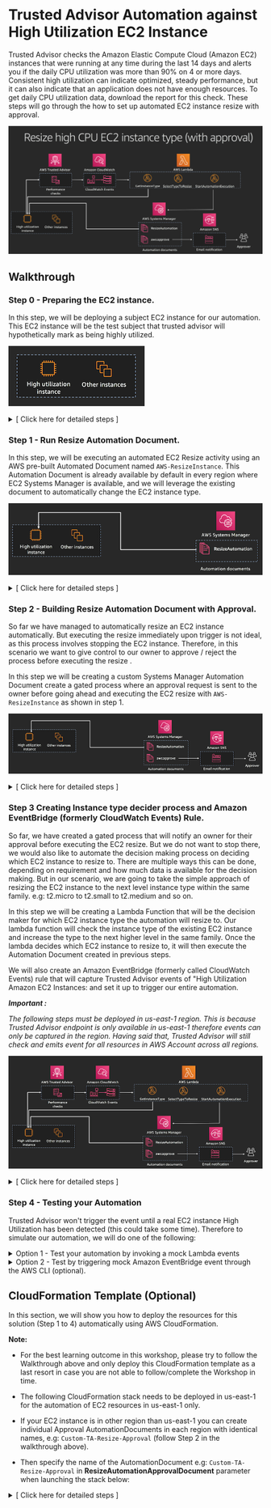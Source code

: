 
# Trusted Advisor Automation against High Utilization EC2 Instance

Trusted Advisor checks the Amazon Elastic Compute Cloud (Amazon EC2) instances that were running at any time during the last 14 days and alerts you if the daily CPU utilization was more than 90% on 4 or more days. Consistent high utilization can indicate optimized, steady performance, but it can also indicate that an application does not have enough resources. To get daily CPU utilization data, download the report for this check. These steps will go through the how to set up automated EC2 instance resize with approval. 

![alt txt](images/diagram.png)



## Walkthrough

### Step 0 - Preparing the EC2 instance.

In this step, we will be deploying a subject EC2 instance for our automation. This EC2 instance will be the test subject that trusted advisor will hypothetically mark as being highly utilized.

![alt txt](images/step0-diag-build.png)

<details>
<summary>[ Click here for detailed steps ]</summary><p>

1. From AWS console, take **note of the region you are launching your resource.**
2. Click on **Launch Instance**.
3. Click **Select** on any AMI ( for the purpose of this workshop whichever AMI you select does not matter, as long as the instance can successfully start ).
4. Select `t2.nano` EC2 instance ( Let's be frugal ) then click **Review and Launch**.
5. Click on **Edit Tags**.
6. Click **Add Tag** and place `Name` under Key and type in `ta-test-instance` as the Value.
5. Click **Review and Launch** once again.
6. Click **Launch**. 
7. Select `Proceed without a key pair` and tick the "I acknowledge that I will not be able to connect to this instance unless I already know the password built into this AMI." 
8. Click **Launch Instances** 

More details on how to launch EC2 instance [Click Here](https://docs.aws.amazon.com/AWSEC2/latest/UserGuide/launching-instance.html "Create EC2 Instance")

</p></details>

### Step 1 - Run Resize Automation Document.

In this step, we will be executing an automated EC2 Resize activity using an AWS pre-built Automated Document named `AWS-ResizeInstance`. This Automation Document is already available by default in every region where EC2 Systems Manager is available, and we will leverage the existing document to automatically change the EC2 instance type. 

![alt txt](images/step1-diag-build.png)

<details>
<summary>[ Click here for detailed steps ]</summary><p>

1. From AWS console make sure to select the same region as the launched EC2 instance in step 0.
2. Then Click on **Services** and type in `Systems Manager` in the search bar, then click on the result.
	![alt txt](images/step1.png)

3. Click on **Automation** on the left menu.
3. Click on **Execute automation**.
4. Search for `AWS-ResizeInstance`using the search bar.
5. Select `AWS-ResizeInstance` then click **Next**
6. Under Input parameters enter the Instance Id of the launched EC2 instance in step 0 on `Instance Id` field e.g: i-2daaf3fafads3
7. Enter the Instance type that you would like this instance to resize to under `Instance type` field e.g: `t2.micro`
8. Click on **Execute automation**. 
	![alt txt](images/step5.png)
	
9. Watch the automation progressing and notice all the steps Systems Manager has taken for you.
	![alt txt](images/step6.png)

7. Then watch the EC2 instance being stopped, resized, then start again, without human intervention.
	![alt txt](images/step7.png)

</p></details>


### Step 2 - Building Resize Automation Document with Approval.

So far we have managed to automatically resize an EC2 instance automatically. But executing the resize immediately upon trigger is not ideal, as this process involves stopping the EC2 instance. Therefore, in this scenario we want to give control to our owner to approve / reject the process before executing the resize .

In this step we will be creating a custom Systems Manager Automation Document create a gated process where an approval request is sent to the owner before going ahead and executing the EC2 resize with `AWS-ResizeInstance` as shown in step 1.

![alt txt](images/step2-diag-build.png)

<details>
<summary>[ Click here for detailed steps ]</summary><p>

_**Note :**_
*In this step we will be creating an SNS topic to allow Automation Document to send the approval request. Please ensure to create the SNS Topic below in the same region where you deployed the Automation Document and your instance on step 0. Please also take note of the region name for the remaining of the workshop.*

**Setting up the SNS Topic**

1. From AWS console make sure to select the same region as the launched EC2 instance in step 0.
2. Click **Services** and type `SNS` then click on the result.
3. From here click on Topics, then **Create topic**.
4. Type in `ta-resize-approval-topic` as Topic Name and `taresize` as Display Name.
5. Click **Create Topic** ( Note the SNS topic ARN, we will need this later ) e.g: arn:aws:sns:ap-southeast-2:0227823432442:ta-resize-approval-topic
6. Click on Subscriptions, then **Create subscription**, select Email for protocol and type in your email address as the endpoint.
5. Click **Create subscription**.
6. You should receive an email from SNS service to the email address specified.
7. Click on the **Confirm Subscription** in the email body.
8. From this point onwards any notification that is published to this topic, you will receive the notification in your email.

**Creating the Custom Automation Document**

1. From AWS console make sure to select the same region as the launched EC2 instance in step 0.
2. Then Click on **Services** and type in `Systems Manager` in the search bar, then click on the result.
	![alt txt](images/step1.png)
3. Click on **Documents** on the left menu.
4. Click on **Create automation**.
5. Type `Custom-ResizeInstanceApproval` in the Name field.
6. Click on **Editor** to open the document editor.
7. Click **Edit** and select **OK** to edit the document.
8. Copy and paste the YAML below into the Content field, replacing all existing text.
9. Replace the `<enter your SNS topic ARN here>` in the YAML with the SNS topic ARN you took above.
10. Replace the `<enter the approver IAM user ARN>` in the YAML with the ARN of your current IAM user.

	To obtain the current user IAM please follow these steps:
	
	*  From the AWS Console, click on **Services** and type in `IAM` in the search bar, then click on the result.
	*  Click on **Users** on the left menu.
	*  Locate your username and click on **your username**.
	*  Note the User ARN in the User ARN field under Summary section.

11. Click **Create document**

**Custom-ResizeInstanceApproval sample.**

```
description: Resize Instance with Approval
assumeRole: "{{ AutomationAssumeRole }}"
schemaVersion: '0.3'
parameters:
  AutomationAssumeRole:
    default: ''
    description: "(Optional) The ARN of the role that allows Automation to perform
      the actions on your behalf."
    type: String
  InstanceId:
    description: "(Required) EC2 Instance to restart"
    type: String
  InstanceType:
    description: "(Required) EC2 Instance Type"
    type: String
mainSteps:
- inputs:
    Message: You have an Instance Resize approval request.
    NotificationArn: <enter your SNS topic ARN here>
    MinRequiredApprovals: 1
    Approvers:
    - <enter the approver IAM user ARN>
  name: Approve
  action: aws:approve
  onFailure: Abort
- maxAttempts: 10
  inputs:
    RuntimeParameters:
      InstanceId: "{{ InstanceId }}"
      InstanceType: "{{ InstanceType }}"
    DocumentName: AWS-ResizeInstance
  name: Resize
  action: aws:executeAutomation
  timeoutSeconds: 600
  onFailure: Abort
```

**Execute the Custom Automation Document** 

1. From AWS console make sure to select the same region as the launched EC2 instance in step 0.
2. From AWS console, click on Services and type in Systems Manager in the search bar and press enter. 
	![alt txt](images/step1.png)

4. Click on **Automation** on the left menu.
5. Click on **Execute automation**.
6. In the search bar, search for the name of the Automation Document you created in this step `Custom-ResizeInstanceApproval`
7. Select on the document then click **Next** 
8. Under Input parameters enter the Instance Id of the launched EC2 instance in step 0 on `Instance Id` field e.g: i-2daaf3fafads3
9. Enter the Instance type that you would like this instance to resize to under `Instance type` field e.g: `t2.xlarge`
10. Click on **Execute**. 
	![alt txt](images/step5.png)

11. Notice the number of steps in this document.
12. Once the first step status is "waiting", you should receive an email from SNS notification asking for owner approval. 
13. Click on the **approve URL** on the body of the email.
14. Select `Approve`, and click **Submit**
	![alt txt](images/step6a.png)

15. Watch EC2 instance being resized from the normal EC2 console. 
	
</p></details>

### Step 3 Creating Instance type decider process and Amazon EventBridge (formerly CloudWatch Events) Rule.

So far, we have created a gated process that will notify an owner for their approval before executing the EC2 resize. But we do not want to stop there, we would also like to automate the decision making process on deciding which EC2 instance to resize to. There are multiple ways this can be done, depending on requirement and how much data is available for the decision making. But in our scenario, we are going to take the simple approach of resizing the EC2 instance to the next level instance type within the same family. e.g: t2.micro to t2.small to t2.medium and so on. 

In this step we will be creating a Lambda Function that will be the decision maker for which EC2 instance type the automation will resize to. Our lambda function will check the instance type of the existing EC2 instance and increase the type to the next higher level in the same family. Once the lambda decides which EC2 instance to resize to, it will then execute the Automation Document created in previous steps.

We will also create an Amazon EventBridge (formerly called CloudWatch Events) rule that will capture Trusted Advisor events of "High Utilization Amazon EC2 Instances: and set it up to trigger our entire automation.

_**Important :**_

*The following steps must be deployed in us-east-1 region. This is because Trusted Advisor endpoint is only available in us-east-1 therefore events can only be captured in the region. Having said that, Trusted Advisor will still check and emits event for all resources in AWS Account across all regions.*

![alt txt](images/step4-diag-build.png)

<details>
<summary>[ Click here for detailed steps ]</summary><p>

1. From AWS console make sure to select the us-east-1 region.
2. Click on Services and type in IAM to navigate to the IAM Management Console.
3. To create a custom role for the Lambda function, click on Roles, then Create role.
4. Select Lambda as the service that will be using this Role.
5. Click Create Policy to define a custom policy.
6. Select the JSON tab and paste the policy below:
        ```
	{
	    "Version": "2012-10-17",
	    "Statement": [
	        {
	            "Effect": "Allow",
	            "Action": [
	                "logs:CreateLogStream",
	                "logs:CreateLogGroup",
	                "logs:PutLogEvents"
	            ],
	            "Resource": [
	                "arn:aws:logs:*:*:*"
	            ]
	        },
	        {
	            "Effect": "Allow",
	            "Action": [
	                "sns:Publish"
	            ],
	            "Resource": [
	                "*"
	            ]
	        },
	        {
	            "Effect": "Allow",
	            "Action": [
	                "iam:PassRole",
	                "iam:CreateRole",
	                "iam:DeleteRolePolicy",
	                "iam:PutRolePolicy",
	                "iam:GetRole",
	                "iam:DeleteRole"
	            ],
	            "Resource": [
	                "*"
	            ]
	        },
	        {
	            "Effect": "Allow",
	            "Action": [
	                "ssm:StartAutomationExecution",
	                "ssm:StopAutomationExecution",
	                "ssm:GetAutomationExecution"
	            ],
	            "Resource": [
	                "*"
	            ]
	        },
	        {
	            "Effect": "Allow",
	            "Action": [
	                "ec2:DescribeInstances",
	                "ec2:DescribeInstanceStatus",
	                "ec2:StartInstances",
	                "ec2:ModifyInstanceAttribute",
	                "ec2:StopInstances"
	            ],
	            "Resource": "*"
	        },
	        {
	            "Effect": "Allow",
	            "Action": [
	                "lambda:CreateFunction",
	                "lambda:InvokeFunction",
	                "lambda:AddPermission",
	                "lambda:DeleteFunction",
	                "lambda:GetFunction"
	            ],
	            "Resource": "*"
	        },
	        {
	            "Effect": "Allow",
	            "Action": [
	                "cloudformation:CreateStack",
	                "cloudformation:DeleteStack",
	                "cloudformation:DescribeStacks"
	            ],
	            "Resource": "*"
	        }
	    ]
	}
        ```
7. Click Review policy
8. Enter a name: "ta-resize-lambda-policy" and click Create policy.
9. Go back to the original IAM tab, click the refresh button and search for ta-resize-lambda-policy.
10. Select this policy and click Next: Tags.
11. Tag the policy as needed, then click Next:Review.
12. Enter a Role name "ta-resize-lambda-role" and then click Create role.
13. From the AWS Management console, click on Services and type in Lambda in the search bar and press enter. 
	![alt txt](images/step8.png)
14. Click on **Create Function** 
15. Type in your function **Name** as `ta-resize-lambda`.
16. Set Runtime to **Python3.6**
17. Select Use an existing role and select the role created in step 12 and click Create Function.
18. Copy Paste below Lambda Function Code.
	![alt txt](images/step9.png)
	
	```
	import json
	import boto3
	import os
	
	## EC2 Instance Table to decide which instance type to resize
	i_list = {
	  "t2":["nano","micro","small","medium","large","xlarge","2xlarge"],
	  "t3":["nano","micro","small","medium","large","xlarge","2xlarge"],
	  "m5d":["large","xlarge","2xlarge","4xlarge","12xlarge","24xlarge"],
	  "m5":["large","xlarge","2xlarge","4xlarge","12xlarge","24xlarge"],
	  "m4":["large","xlarge","2xlarge","4xlarge","10xlarge","16xlarge"],
	  "c5d":["large","xlarge","2xlarge","4xlarge","9xlarge","18xlarge"],
	  "c5":["large","xlarge","2xlarge","4xlarge","9xlarge","18xlarge"],
	  "c4":["large","xlarge","2xlarge","4xlarge","8xlarge"],
	  "f1":["2xlarge","16xlarge"],
	  "g3":["4xlarge","8xlarge","16xlarge"],
	  "g2":["2xlarge","8xlarge"],
	  "p2":["xlarge","8xlarge","16xlarge"],
	  "p3":["2xlarge","8xlarge","16xlarge"],
	  "r5d":["large","xlarge","2xlarge","4xlarge","12xlarge","24xlarge"],
	  "r5":["large","xlarge","2xlarge","4xlarge","12xlarge","24xlarge"],
	  "r4":["large","xlarge","2xlarge","4xlarge","8xlarge","16xlarge"],
	  "x1":["16xlarge","32xlarge"],
	  "x1e":["xlarge","2xlarge","4xlarge","8xlarge","16xlarge","32xlarge"],
	  "z1d":["large","xlarge","2xlarge","3xlarge","6xlarge","12xlarge"],
	  "d2":["xlarge","2xlarge","4xlarge","8xlarge"],
	  "i2":["xlarge","2xlarge","4xlarge","8xlarge"],
	  "h1":["2xlarge","4xlarge","8xlarge","16xlarge"],
	  "i3":["large","xlarge","2xlarge","4xlarge","8xlarge","16xlarge"]
	}
	
	## Function to decide new EC2 instance type
	## This function will choose a higher instance type in the same family 
	def getResize(IType):
	    I = IType.split(".")
	    Idx = i_list[I[0]].index(I[1])
	    leng = len(i_list[I[0]]) - 1
	    
	    if Idx < leng:
	        NIdx = Idx + 1
	        RType = I[0] + "." + i_list[I[0]][NIdx]
	    else:
	        RType = "none"
	    return(RType)
	
	## Function to find instance type from instance id.
	def getIType(IID,ec2):
	    resp = ec2.describe_instances(InstanceIds=[IID])
	    RType = resp['Reservations'][0]['Instances'][0]['InstanceType']
	    return(RType)
	
	## Lambda Handler Function
	def lambda_handler(event, context):
	    print(json.dumps(event))
	    RARN = event['detail']['resource_id'].split(':')
	    REGION = RARN[3]
	    
	    ssm = boto3.client('ssm', region_name=REGION)
	    ec2 = boto3.client('ec2', region_name=REGION)
	   
		 # Find Instance ID, check the type and decide which is the next instance type.
	    IID = event['detail']['check-item-detail']['Instance ID']
	    IType = getIType(IID,ec2)
	    RType = getResize(IType)
	    
	    # Execute Automation Document of ResizeAutoDocument Environment variable.
	    # Execute the Automation Document
	    if RType != "none":
	        x = ssm.start_automation_execution(
	                DocumentName = os.environ['ResizeAutoDocument'],
	                Parameters= { 
	                    'InstanceId': [IID], 
	                    'InstanceType': [RType]
	                  }
	              )
	        print(json.dumps(x))
	        print("Executing Resize")
	    else:
	        print("No Higher Instance Found, Please Review other Instance Family")
	    return(event)
	```

19. Under Environment Variable, create environment variables with key called **ResizeAutoDocument** and the name of the Automation Document created in step 2 `Custom-ResizeInstanceApproval` as the value.
	![alt txt](images/step12.png)

20. Set the function timeout to 30 seconds or more.
21. Click **Save** 

**Creating the Amazon EventBridge Rule for Trusted Advisor**

1. From the AWS Management console make sure to select the us-east-1 region.
2. From the AWS Management console, click on Services and type in EventBridge in the search bar and press enter. 
3. Click on Create rule.
4. Enter ta-highec2util-events in the Name field.
5. Under Define pattern, select **Event pattern**
6. Select **Custom pattern** and paste the following pattern:

	```
	{
	  "detail-type": [
	    "Trusted Advisor Check Item Refresh Notification"
	  ],
	  "source": [
	    "aws.trustedadvisor"
	  ],
	  "detail": {
	    "check-name": [
	      "High Utilization Amazon EC2 Instances"
	    ],
	    "status": [
	      "WARN"
	    ]
	  }
	}
	```

7. Under Select targets, choose Lambda function and select the function you created above: `ta-resize-lambda`.
8. Click **Create**

From this point, Lambda and EventBridge are ready to receive events from Trusted Advisor and kick off the EC2 Resize process, so let's test it.
	
</p></details>



### Step 4 - Testing your Automation

Trusted Advisor won't trigger the event until a real EC2 instance High Utilization has been detected (this could take some time). Therefore to simulate our automation, we will do one of the following:

<details>
<summary> Option 1 - Test your automation by invoking a mock Lambda events
</summary><p>

In this step we will simulate our automation by invoking the Lambda function through the test Event. We will create a test event in lambda function and pass on a mock Trusted Advisor payload to invoke our automation process.

1. From AWS console make sure to select the us-east-1 region.
2. From AWS console, click on Services and type in Lambda in the search bar and press enter. 
	![alt txt](images/step8.png)
3. Using the search bar locate the Lambda function you created in this step `ta-resize-lambda`.
4. Click on the function name.
5. Click on **Test** and select Create a new test event.
6. Under Event name field enter `tahighec2utiltestevent`.
7. In the body of the event, copy and paste below content and replace `<instance id>` with the Instance ID from step 0, `<instance region>` with the region where the Instance ID is deployed in step 0 and `<account id>` with your account ID.

**Lambda Function test event**

	```
	{
	  "detail": {
	    "check-item-detail": {
	      "Instance ID": "<instance id>"
	    },
		"resource_id":"arn:aws:ec2:<instance region>:<account id>:instance/<instance id>"
	  }
	}
	```

8. Click **Create**.
9. Ensure the event you created is selected, then click **Test**
10. This should now trigger the AutomationDocument execution.
11. Go to Systems Manager Console in the region where the EC2 instance is provisioned. 
	![alt txt](images/step1.png)

12. Click on **Automation** on the left menu.
13. You should be able to see the Automation execution progress (look for the one with waiting status).
14. Wait for an email from SNS notification asking for your approval, click on the approve URL and submit the approval to proceed with approving the request.
15. Watch the EC2 instance being resized from the EC2 Management console.
	![alt txt](images/step7.png)

For visibility, here is an example of the event being triggered by TA High Utilization Check.
	
	```
	{  
	   "version":"0",
	   "id":"4d04a964-88a6-7093-74c8-9af26598ca3e",
	   "detail-type":"Trusted Advisor Check Item Refresh Notification",
	   "source":"aws.trustedadvisor",
	   "account":"000000000000",
	   "time":"2018-11-20T01:01:49Z",
	   "region":"us-east-1",
	   "resources":[  
	
	   ],
	   "detail":{  
	      "check-name":"High Utilization Amazon EC2 Instances",
	      "check-item-detail":{  
	         "Day 1":"98.8%",
	         "Day 2":"98.8%",
	         "Day 3":"98.8%",
	         "Region/AZ":"us-west-2c",
	         "14-Day Average CPU Utilization":"98.8%",
	         "Day 14":"98.8%",
	         "Day 13":"98.8%",
	         "Day 12":"98.8%",
	         "Day 11":"98.8%",
	         "Day 10":"98.8%",
	         "Instance Type":"m3.medium",
	         "Instance ID":"i-b6218518",
	         "Day 8":"98.8%",
	         "Instance Name":"Overutilized4",
	         "Day 9":"98.8%",
	         "Number of Days over 90% CPU Utilization":"14",
	         "Day 4":"98.8%",
	         "Day 5":"98.8%",
	         "Day 6":"98.8%",
	         "Day 7":"98.8%"
	      },
	      "status":"WARN",
	      "resource_id":"arn:aws:ec2:us-west-2:753667216438:instance/i-b6218518",
	      "uuid":"e03b12af-004c-412b-9a76-c7d77a907c6d"
	   }
	}
	
	```
</p></details>
	
	
<details>
<summary> Option 2 - Test by triggering mock Amazon EventBridge event through the AWS CLI (optional).
</summary><p>

In this step we test our automation by creating a mock event. We will create another EventBridge rule with `awsmock.trustedadvisor` as the source.
	
We must use awsmock as the source as using "aws." is not permitted for custom events due to security and integrity reasons.

1. From AWS console, click on Services and type in EventBridge in the search bar and press enter. 
2. Click on **Rules**
3. Click **Create rule**
4. Enter ta-highec2util-events in the Name field.
5. Under Define pattern, select **Event pattern**
6. Select **Custom pattern** and paste the following pattern:
	```
	{
	  "detail-type": [
	    "Trusted Advisor Check Item Refresh Notification"
	  ],
	  "source": [
	    "awsmock.trustedadvisor"
	  ],
	  "detail": {
	    "check-name": [
	      "High Utilization Amazon EC2 Instances"
	    ],
	    "status": [
	      "WARN"
	    ]
	  }
	}
	```
	
7. Under Select targets, choose Lambda Function and select the Lambda function you created in step 3.
8. Keep everything else default and click Create.
9. Create a text file and name it **mockpayload.json**
10. Copy and paste the content below, being sure to replace `<instance id>` with the Instance ID from step 0, `<instance region>` with the region where the Instance ID is deployed in step 0 and `<account id>` with your account ID.

	```
	[
	  {
	    "DetailType": "Trusted Advisor Check Item Refresh Notification",
	    "Source": "awsmock.trustedadvisor",
	    "Time": "2019-11-30T00:55:52Z",
	    "Resources": [],
	    "Detail": "{\"check-name\":\"High Utilization Amazon EC2 Instances\",\"check-item-detail\":{\"Instance ID\":\"<instance id>\"},\"status\":\"WARN\",\"resource_id\":\"arn:aws:ec2:<instance region>:<account id>:instance/<instance id>\"}"
	  }
	]	
	```
	
*This custom event payload will represent the Trusted Advisor event for this scenario.*
	
Once you've configured the above rule, and created the **mockpayload.json** file you can trigger the automation by putting a custom EventBridge event with below command.
This step will require you to have AWS CLI installed in your laptop or EC2 instance.
[Click Here](https://docs.aws.amazon.com/cli/latest/userguide/cli-chap-install.html) for instructions on how to install and configure AWS CLI, if you do not have them installed.
	
`aws events put-events --entries file://mockpayload.json`
	
</p></details>

## CloudFormation Template (Optional)

In this section, we will show you how to deploy the resources for this solution (Step 1 to 4) automatically using AWS CloudFormation.

**Note:**

* For the best learning outcome in this workshop, please try to follow the Walkthrough above and only deploy this CloudFormation template as a last resort in case you are not able to follow/complete the Workshop in time.

* The following CloudFormation stack needs to be deployed in us-east-1 for the automation of EC2 resources in us-east-1 only. 

* If your EC2 instance is in other region than us-east-1 you can create individual Approval AutomationDocuments in each region with identical names, e.g: `Custom-TA-Resize-Approval` (follow Step 2 in the walkthrough above). 

* Then specify the name of the AutomationDocument e.g: `Custom-TA-Resize-Approval` in **ResizeAutomationApprovalDocument** parameter when launching the stack below:

<details>
<summary>[ Click here for detailed steps ]</summary><p>

1. Deploy CloudFormation stack using template `ta-automation-highutil-ec2.yml` in the us-east-1 region. 
2. Refer here for instructions on how to deploy Stack [Create Stack](https://docs.aws.amazon.com/AWSCloudFormation/latest/UserGuide/cfn-console-create-stack.html "Create Stack").
3. If you are automating instance resizing outside of **us-east-1**, read the note above and fill in the AutomationDocument name you enterd in the **ResizeAutomationApprovalDocument** parameter. If you leave them blank the automation will only work in **us-east-1**

</p></details>
